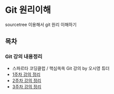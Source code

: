 # Git 원리이해
sourcetree 이용해서 git 원리 이해하기


## 목차
### Git 강의 내용정리
- 스파르타 코딩클럽 / 핵심쏙쏙 Git 강의 by 오시영 튜더
- [1주차 강의 정리](/git_week01.txt)
- [2주차 강의 정리](/git_week02.txt)
- [3주차 강의 정리](/git_week03.md)
